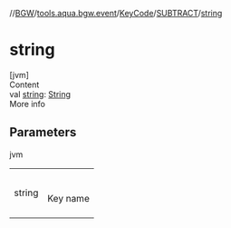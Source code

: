 //[BGW](../../../../index.md)/[tools.aqua.bgw.event](../../index.md)/[KeyCode](../index.md)/[SUBTRACT](index.md)/[string](string.md)



# string  
[jvm]  
Content  
val [string](string.md): [String](https://kotlinlang.org/api/latest/jvm/stdlib/kotlin/-string/index.html)  
More info  


## Parameters  
  
jvm  
  
| | |
|---|---|
| <a name="tools.aqua.bgw.event/KeyCode.SUBTRACT/string/#/PointingToDeclaration/"></a>string| <a name="tools.aqua.bgw.event/KeyCode.SUBTRACT/string/#/PointingToDeclaration/"></a><br><br>Key name<br><br>|
  
  



